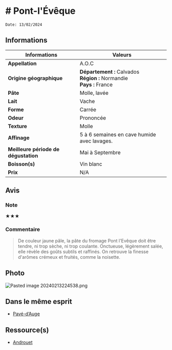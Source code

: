 # # Pont-l'Évêque
```
Date: 13/02/2024
```
## Informations

| Informations | Valeurs |
| ---- | ---- |
| **Appellation** | A.O.C |
| **Origine géographique** | **Département :** Calvados<br>**Région :** Normandie<br>**Pays :** France   |
| **Pâte** | Molle, lavée |
| **Lait** | Vache |
| **Forme** | Carrée |
| **Odeur** | Prononcée |
| **Texture** | Molle |
| **Affinage** | 5 à 6 semaines en cave humide avec lavages. |
| **Meilleure période de dégustation** | Mai à Septembre |
| **Boisson(s)** | Vin blanc |
| **Prix** | N/A |

## Avis
### Note
★★★
### Commentaire
> De couleur jaune pâle, la pâte du fromage Pont l'Evêque doit être tendre, ni trop sèche, ni trop coulante. Onctueuse, légèrement salée, elle révèle des goûts subtils et raffinés. On retrouve la finesse d'arômes crémeux et fruités, comme la noisette.

## Photo
![Pasted image 20240213224538.png](./M%C3%A9dias/Pasted%20image%2020240213224538.png)

## Dans le même esprit
* [Pavé-d’Auge](./Pav%C3%A9-d%E2%80%99Auge.md)

## Ressource(s)
* [Androuet](http://www.androuet.com/Pont-l-Evêque-122.html)